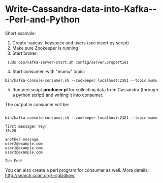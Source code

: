 # Write-Cassandra-data-into-Kafka---Perl-and-Python


Short example:

1) Create 'rapcas' keyspace and users (see insert.py script) </br>
2) Make sure Zookeeper is running </br>
3) Start broker:
```
 sudo bin/kafka-server-start.sh config/server.properties

```

4) Start consumer, with "mumu" topic: 

```
bin/kafka-console-consumer.sh --zookeeper localhost:2181 --topic mumu

```

5) Run perl script <b>producer.pl</b> for collecting data from Cassandra (through a python script) and writing it into consumer.

The output in consumer will be:

```

bin/kafka-console-consumer.sh --zookeeper localhost:2181 --topic mumu

first message! Yey!
15:20

another message
user2@example.com
user1@example.com
user3@example.com

Zah End!
```

You can also create a perl program for consumer as well. More details: http://search.cpan.org/~sgladkov/
